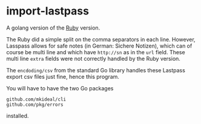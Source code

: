 # import-lastpass

A golang version of
the
[Ruby](https://git.zx2c4.com/password-store/tree/contrib/importers/lastpass2pass.rb) version.

The Ruby did a simple split on the comma separators in each
line. However, Lasspass allows for safe notes (in German: Sichere
Notizen), which can of course be multi line and which have `http://sn`
as in the `url` field. These multi line `extra` fields were not
correctly handled by the Ruby version.

The `encdoding/csv` from the standard Go library handles these
Lastpass export csv files just fine, hence this program.

You will have to have the two Go packages

   	github.com/mkideal/cli
	github.com/pkg/errors

installed.

